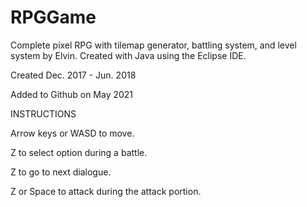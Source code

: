 # RPGGame

Complete pixel RPG with tilemap generator, battling system, and level system by Elvin. Created with Java using the Eclipse IDE.

Created Dec. 2017 - Jun. 2018

Added to Github on May 2021


INSTRUCTIONS

Arrow keys or WASD to move.

Z to select option during a battle.

Z to go to next dialogue.

Z or Space to attack during the attack portion.
